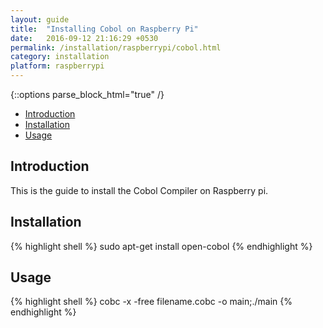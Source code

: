 ```yaml
---
layout: guide 
title:  "Installing Cobol on Raspberry Pi"
date:   2016-09-12 21:16:29 +0530
permalink: /installation/raspberrypi/cobol.html
category: installation
platform: raspberrypi
---
```


{::options parse_block_html="true" /}

* [Introduction](#introduction)
* [Installation](#installation)
* [Usage](#usage)
<section class="wrapper">



## Introduction
This is the guide to install the Cobol Compiler on Raspberry pi. 

## Installation

{% highlight shell %}
sudo apt-get install open-cobol
{% endhighlight %}

## Usage
{% highlight shell %}
cobc -x -free filename.cobc -o main;./main
{% endhighlight %}


</section>
